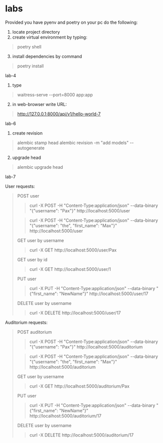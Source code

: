 # labs

Provided you have pyenv and poetry on your pc do the following:

1. locate project directory
2. create virtual environment by typing:
> poetry shell
3. install dependencies by command
> poetry install

lab-4

1. type 
> waitress-serve --port=8000 app:app
2. in web-browser write URL: 
> http://127.0.0.1:8000/api/v1/hello-world-7

lab-6
1. create revision
> alembic stamp head
> alembic revision -m "add models" --autogenerate
2. upgrade head
> alembic upgrade head

lab-7

User requests:
>POST user
>
>>curl -X POST -H "Content-Type:application/json" --data-binary "{\"username\": \"Pax\"}" http://localhost:5000/user
> 
>>curl -X POST -H "Content-Type:application/json" --data-binary "{\"username\": \"the\", \"first_name\": \"Max\"}" http://localhost:5000/user
>
>GET user by username
> 
>>curl -X GET http://localhost:5000/user/Pax
>
>GET user by id
> 
>>curl -X GET http://localhost:5000/user/1
> 
>PUT user
> 
>>curl -X PUT -H "Content-Type:application/json" --data-binary "{\"first_name\": \"NewName\"}" http://localhost:5000/user/17
>
>DELETE user by username
> 
>>curl -X DELETE http://localhost:5000/user/17

Auditorium requests:
>POST auditorium
>
>>curl -X POST -H "Content-Type:application/json" --data-binary "{\"username\": \"Pax\"}" http://localhost:5000/auditorium
> 
>>curl -X POST -H "Content-Type:application/json" --data-binary "{\"username\": \"the\", \"first_name\": \"Max\"}" http://localhost:5000/auditorium
>
>GET user by username
> 
>>curl -X GET http://localhost:5000/auditorium/Pax
>
>PUT user
> 
>>curl -X PUT -H "Content-Type:application/json" --data-binary "{\"first_name\": \"NewName\"}" http://localhost:5000/auditorium/17
>
>DELETE user by username
> 
>>curl -X DELETE http://localhost:5000/auditorium/17